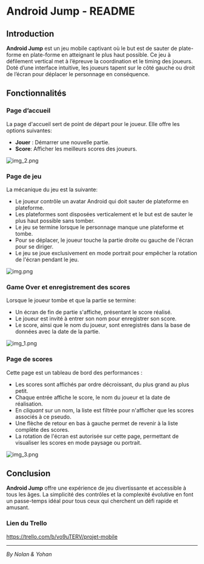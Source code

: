 # Android Jump - README

## Introduction
**Android Jump** est un jeu mobile captivant où le but est de sauter de plate-forme en plate-forme en atteignant le plus haut possible. Ce jeu à défilement vertical met à l’épreuve la coordination et le timing des joueurs. Doté d’une interface intuitive, les joueurs tapent sur le côté gauche ou droit de l’écran pour déplacer le personnage en conséquence.

## Fonctionnalités

### Page d’accueil
La page d'accueil sert de point de départ pour le joueur. Elle offre les options suivantes:
- **Jouer** : Démarrer une nouvelle partie.
- **Score**: Afficher les meilleurs scores des joueurs.

![img_2.png](img_2.png)

### Page de jeu
La mécanique du jeu est la suivante:
- Le joueur contrôle un avatar Android qui doit sauter de plateforme en plateforme.
- Les plateformes sont disposées verticalement et le but est de sauter le plus haut possible sans tomber.
- Le jeu se termine lorsque le personnage manque une plateforme et tombe.
- Pour se déplacer, le joueur touche la partie droite ou gauche de l'écran pour se diriger.
- Le jeu se joue exclusivement en mode portrait pour empêcher la rotation de l'écran pendant le jeu.

![img.png](img.png)

### Game Over et enregistrement des scores
Lorsque le joueur tombe et que la partie se termine:
- Un écran de fin de partie s'affiche, présentant le score réalisé.
- Le joueur est invité à entrer son nom pour enregistrer son score.
- Le score, ainsi que le nom du joueur, sont enregistrés dans la base de données avec la date de la partie.

![img_1.png](img_1.png)

### Page de scores
Cette page est un tableau de bord des performances :
- Les scores sont affichés par ordre décroissant, du plus grand au plus petit.
- Chaque entrée affiche le score, le nom du joueur et la date de réalisation.
- En *cliquant* sur un nom, la liste est filtrée pour n'afficher que les scores associés à ce pseudo.
- Une flèche de retour en bas à gauche permet de revenir à la liste complète des scores.
- La rotation de l'écran est autorisée sur cette page, permettant de visualiser les scores en mode paysage ou portrait.

![img_3.png](img_3.png)

## Conclusion
**Android Jump** offre une expérience de jeu divertissante et accessible à tous les âges. La simplicité des contrôles et la complexité évolutive en font un passe-temps idéal pour tous ceux qui cherchent un défi rapide et amusant.


### Lien du Trello
https://trello.com/b/vo9uTERV/projet-mobile

---

*By Nolan & Yohan*